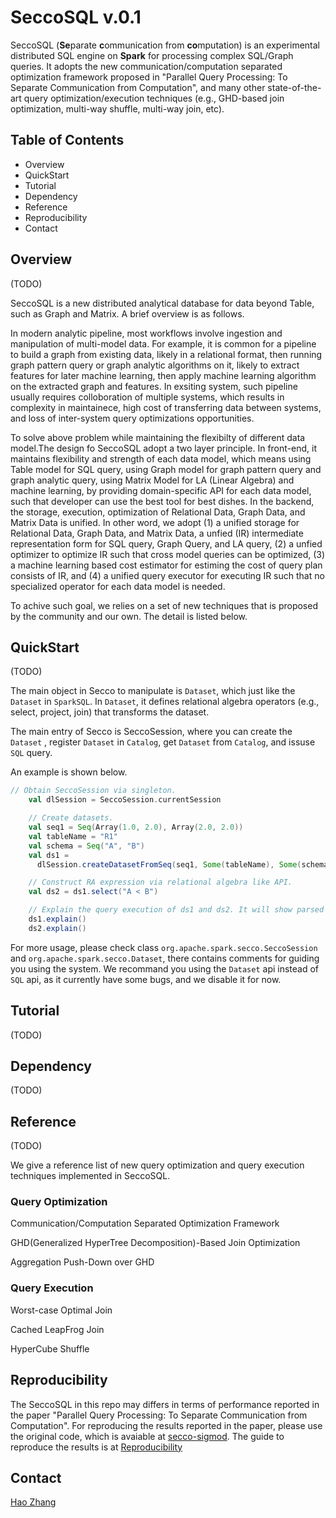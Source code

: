 # SeccoSQL v.0.1

SeccoSQL (**Se**parate **c**ommunication from **co**mputation) is an experimental distributed SQL engine on **Spark** for processing complex SQL/Graph queries. It adopts the new communication/computation separated optimization framework proposed in "Parallel Query Processing: To Separate Communication from Computation", and many other state-of-the-art query optimization/execution techniques (e.g., GHD-based join optimization, multi-way shuffle, multi-way join, etc).



## Table of Contents

- Overview
- QuickStart
- Tutorial
- Dependency
- Reference
- Reproducibility
- Contact



## Overview

(TODO)

SeccoSQL is a new distributed analytical database for data beyond Table, such as Graph and Matrix. A brief overview is as follows.

In modern analytic pipeline, most workflows involve ingestion and manipulation of multi-model data. For example, it is common for a pipeline to build a graph from existing data, likely in a relational format, then running graph pattern query or graph analytic algorithms on it, likely to extract features for later machine learning, then apply machine learning algorithm on the extracted graph and features. In exsiting system,  such pipeline usually requires colloboration of multiple systems, which results in complexity in maintainece, high cost of transferring data between systems, and loss of inter-system query optimizations opportunities. 

To solve above problem while maintaining the flexibilty of different data model.The design fo SeccoSQL adopt a two layer principle. In front-end, it maintains flexibility and strength of each data model,  which means using Table model for SQL query, using Graph model for graph pattern query and graph analytic query, using Matrix Model for LA (Linear Algebra) and machine learning, by providing domain-specific API for each data model, such that developer can use the best tool for best dishes. In the backend, the storage, execution, optimization of Relational Data, Graph Data, and Matrix Data is unified. In other word, we adopt (1) a unified storage for Relational Data, Graph Data, and Matrix Data, a unfied (IR) intermediate representation form for SQL query, Graph Query, and LA query, (2) a unfied optimizer to optimize IR such that cross model queries can be optimized, (3) a machine learning based cost estimator for estiming the cost of query plan consists of IR, and (4) a unified query executor for executing IR such that no specialized operator for each data model is needed.

To achive such goal, we relies on a set of new techniques that is proposed by the community and our own. The detail is listed below.



## QuickStart

(TODO)

The main object in Secco to manipulate is `Dataset`, which just like the `Dataset` in `SparkSQL`. In `Dataset`, it defines relational algebra operators (e.g., select, project, join) that transforms the dataset.

The main entry of Secco is SeccoSession, where you can create the `Dataset` , register `Dataset` in `Catalog`, get `Dataset` from `Catalog`, and issuse `SQL` query.

An example is shown below.

```scala
// Obtain SeccoSession via singleton.
    val dlSession = SeccoSession.currentSession

    // Create datasets.
    val seq1 = Seq(Array(1.0, 2.0), Array(2.0, 2.0))
    val tableName = "R1"
    val schema = Seq("A", "B")
    val ds1 =
      dlSession.createDatasetFromSeq(seq1, Some(tableName), Some(schema))

    // Construct RA expression via relational algebra like API.
    val ds2 = ds1.select("A < B")

    // Explain the query execution of ds1 and ds2. It will show parsed plan, analyzed plan, optimized plan, execution plan.
    ds1.explain()
    ds2.explain()
```

For more usage, please check class  `org.apache.spark.secco.SeccoSession` and `org.apache.spark.secco.Dataset`, there contains comments for guiding you using the system.  We recommand you using the `Dataset` api instead of `SQL` api, as it currently have some bugs, and we disable it for now.

## Tutorial

(TODO)

## Dependency 

(TODO)



## Reference

(TODO)

We give a reference list of new query optimization and query execution techniques implemented in SeccoSQL.

### Query Optimization

Communication/Computation Separated Optimization Framework

GHD(Generalized HyperTree Decomposition)-Based Join Optimization

Aggregation Push-Down over GHD

### Query Execution

Worst-case Optimal Join

Cached LeapFrog Join

HyperCube Shuffle



## Reproducibility

The SeccoSQL in this repo may differs in terms of performance reported in the paper "Parallel Query Processing: To Separate Communication from Computation". For reproducing the results reported in the paper, please use the original code, which is avaiable at [secco-sigmod](../SIGMOD). The guide to reproduce the results is at [Reproducibility](../tutorial/Reproducibility )

## Contact

[Hao Zhang](hzhang@se.cuhk.edu.hk)
